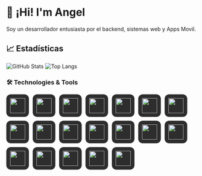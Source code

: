 # 👋 ¡Hi! I'm Angel
Soy un desarrollador entusiasta por el backend, sistemas web y Apps Movil.

## 📈 Estadísticas
![GitHub Stats](https://github-readme-stats.vercel.app/api?username=AngelJalinas&show_icons=true&theme=github_dark)
![Top Langs](https://github-readme-stats.vercel.app/api/top-langs/?username=AngelJalinas&layout=compact&theme=github_dark)

<h3 align="left">🛠️ Technologies & Tools</h3>
<div style="display: flex; flex-wrap: wrap; gap: 10px;">
  <div style="background-color: #2d2d2d; padding: 10px; border-radius: 12px;">
    <img src="https://cdn.jsdelivr.net/gh/devicons/devicon@latest/icons/csharp/csharp-original.svg" width="40" height="40" />
  </div>
  <div style="background-color: #2d2d2d; padding: 10px; border-radius: 12px;">
    <img src="https://cdn.jsdelivr.net/gh/devicons/devicon@latest/icons/java/java-original.svg" width="40" height="40" />
  </div>
  <div style="background-color: #2d2d2d; padding: 10px; border-radius: 12px;">
    <img src="https://cdn.jsdelivr.net/gh/devicons/devicon@latest/icons/microsoftsqlserver/microsoftsqlserver-original-wordmark.svg" width="40" height="40" />
  </div>
  <div style="background-color: #2d2d2d; padding: 10px; border-radius: 12px;">
    <img src="https://cdn.jsdelivr.net/gh/devicons/devicon/icons/python/python-original.svg" width="40" height="40"/>
  </div>
  <div style="background-color: #2d2d2d; padding: 10px; border-radius: 12px;">
    <img src="https://cdn.jsdelivr.net/gh/devicons/devicon/icons/php/php-original.svg" width="40" height="40"/>
  </div>
  <div style="background-color: #2d2d2d; padding: 10px; border-radius: 12px;">
    <img src="https://cdn.jsdelivr.net/gh/devicons/devicon/icons/mysql/mysql-original.svg" width="40" height="40"/>
  </div>
  <div style="background-color: #2d2d2d; padding: 10px; border-radius: 12px;">
    <img src="https://cdn.jsdelivr.net/gh/devicons/devicon@latest/icons/postman/postman-original.svg" width="40" height="40"/>    
  </div>
  <div style="background-color: #2d2d2d; padding: 10px; border-radius: 12px;">
    <img src="https://cdn.jsdelivr.net/gh/devicons/devicon/icons/html5/html5-original.svg" width="40" height="40"/>
  </div>
  <div style="background-color: #2d2d2d; padding: 10px; border-radius: 12px;">
    <img src="https://cdn.jsdelivr.net/gh/devicons/devicon/icons/css3/css3-original.svg" width="40" height="40"/>
  </div>
  <div style="background-color: #2d2d2d; padding: 10px; border-radius: 12px;">
    <img src="https://cdn.jsdelivr.net/gh/devicons/devicon/icons/javascript/javascript-original.svg" width="40" height="40"/>
  </div>
  <div style="background-color: #2d2d2d; padding: 10px; border-radius: 12px;">
    <img src="https://cdn.jsdelivr.net/gh/devicons/devicon/icons/mongodb/mongodb-original.svg" width="40" height="40"/>
  </div>
  <div style="background-color: #2d2d2d; padding: 10px; border-radius: 12px;">
    <img src="https://cdn.jsdelivr.net/gh/devicons/devicon/icons/azure/azure-original.svg" width="40" height="40"/>
  </div>
  <div style="background-color: #2d2d2d; padding: 10px; border-radius: 12px;">
    <img src="https://cdn.jsdelivr.net/gh/devicons/devicon/icons/kotlin/kotlin-original.svg" width="40" height="40"/>
  </div>
  <div style="background-color: #2d2d2d; padding: 10px; border-radius: 12px;">
    <img src="https://cdn.jsdelivr.net/gh/devicons/devicon/icons/react/react-original.svg" width="40" height="40"/>
  </div>
  <div style="background-color: #2d2d2d; padding: 10px; border-radius: 12px;">
    <img src="https://cdn.jsdelivr.net/gh/devicons/devicon/icons/typescript/typescript-original.svg" width="40" height="40"/>
  </div>
  <div style="background-color: #2d2d2d; padding: 10px; border-radius: 12px;">
    <img src="https://cdn.jsdelivr.net/gh/devicons/devicon@latest/icons/vitejs/vitejs-original.svg" width="40" height="40"/>
  </div>
  <div style="background-color: #2d2d2d; padding: 10px; border-radius: 12px;">
    <img src="https://cdn.jsdelivr.net/gh/devicons/devicon/icons/nodejs/nodejs-original.svg" width="40" height="40"/>
  </div>
  <div style="background-color: #2d2d2d; padding: 10px; border-radius: 12px;">
    <img src="https://cdn.jsdelivr.net/gh/devicons/devicon@latest/icons/git/git-original.svg" width="40" height="40"/>
  </div>
  <div style="background-color: #2d2d2d; padding: 10px; border-radius: 12px;">
    <img src="https://cdn.jsdelivr.net/gh/devicons/devicon/icons/github/github-original.svg" width="40" height="40"/>
  </div>
</div>


